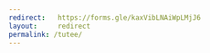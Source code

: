 ```yaml
---
redirect:   https://forms.gle/kaxVibLNAiWpLMjJ6
layout:     redirect
permalink: /tutee/
---
```

<!--TUTEE FORM-->
